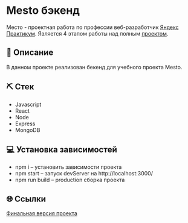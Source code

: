 # Mesto бэкенд

Место - проектная работа по профессии веб-разработчик [Яндекс Практикум](https://praktikum.yandex.ru "Яндекс Практикум"). Является 4 этапом работы над полным [проектом](https://github.com/AlpinaJ/react-mesto-api-full). 
## 📌 Описание
В данном проекте реализован бекенд для учебного проекта Mesto. 
## ⛏ Стек
- Javascript
- React
- Node
- Express
- MongoDB
## 💻 Установка зависимостей
- npm i – установить зависимости проекта
- npm start – запуск devServer на http://localhost:3000/
- npm run build – production сборка проекта

## 🌐 Ссылки
[Финальная версия проекта](https://github.com/AlpinaJ/react-mesto-api-full)







